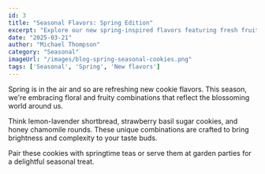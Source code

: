 ```yaml
---
id: 3
title: "Seasonal Flavors: Spring Edition"
excerpt: "Explore our new spring-inspired flavors featuring fresh fruits and floral notes."
date: "2025-03-21"
author: "Michael Thompson"
category: "Seasonal"
imageUrl: "/images/blog-spring-seasonal-cookies.png"
tags: ['Seasonal', 'Spring', 'New flavors']
---
```


Spring is in the air and so are refreshing new cookie flavors. This season, we're embracing floral and fruity combinations that reflect the blossoming world around us.

Think lemon-lavender shortbread, strawberry basil sugar cookies, and honey chamomile rounds. These unique combinations are crafted to bring brightness and complexity to your taste buds.

Pair these cookies with springtime teas or serve them at garden parties for a delightful seasonal treat.